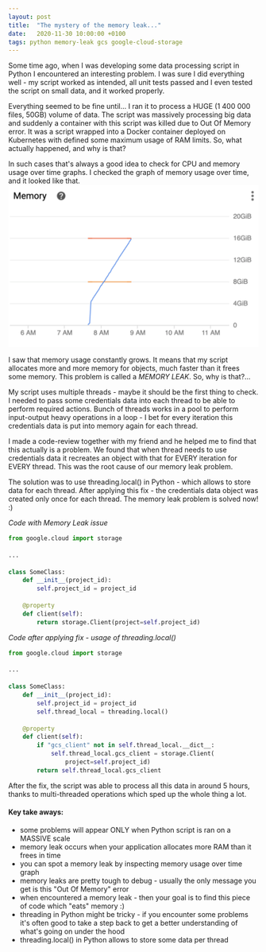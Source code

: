 ```yaml
---
layout: post
title:  "The mystery of the memory leak..."
date:   2020-11-30 10:00:00 +0100
tags: python memory-leak gcs google-cloud-storage
---
```

Some time ago, when I was developing some data processing script in Python I encountered an interesting problem. I was sure I did everything well - my script worked as intended, all unit tests passed and I even tested the script on small data, and it worked properly. 

Everything seemed to be fine until... I ran it to process a HUGE (1 400 000 files, 50GB) volume of data. The script was massively processing big data and suddenly a container with this script was killed due to Out Of Memory error. It was a script wrapped into a Docker container deployed on Kubernetes with defined some maximum usage of RAM limits. So, what actually happened, and why is that?

In such cases that's always a good idea to check for CPU and memory usage over time graphs.
I checked the graph of memory usage over time, and it looked like that.
![image](/assets/images/memory_usage_over_time.png "memory usage over time")

I saw that memory usage constantly grows. It means that my script allocates more and more memory for objects, much faster than it frees some memory. This problem is called a *MEMORY LEAK*. So, why is that?...

My script uses multiple threads - maybe it should be the first thing to check. I needed to pass some credentials data into each thread to be able to perform required actions. Bunch of threads works in a pool to perform input-output heavy operations in a loop - I bet for every iteration this credentials data is put into memory again for each thread.

I made a code-review together with my friend and he helped me to find that this actually is a problem. We found that when thread needs to use credentials data it recreates an object with that for EVERY iteration for EVERY thread. This was the root cause of our memory leak problem.

The solution was to use threading.local() in Python - which allows to store data for each thread. After applying this fix - the credentials data object was created only once for each thread. The memory leak problem is solved now! :)

*Code with Memory Leak issue*
```python
from google.cloud import storage

...

class SomeClass:
    def __init__(project_id):
        self.project_id = project_id

    @property
    def client(self):
        return storage.Client(project=self.project_id)
```

*Code after applying fix - usage of threading.local()*
```python
from google.cloud import storage

...

class SomeClass:
    def __init__(project_id):
        self.project_id = project_id
        self.thread_local = threading.local()

    @property
    def client(self):
        if "gcs_client" not in self.thread_local.__dict__:
            self.thread_local.gcs_client = storage.Client(
                project=self.project_id)
        return self.thread_local.gcs_client
```
After the fix, the script was able to process all this data in around 5 hours, thanks to multi-threaded operations which sped up the whole thing a lot.

#### Key take aways:
- some problems will appear ONLY when Python script is ran on a MASSIVE scale
- memory leak occurs when your application allocates more RAM than it frees in time
- you can spot a memory leak by inspecting memory usage over time graph
- memory leaks are pretty tough to debug - usually the only message you get is this "Out Of Memory" error
- when encountered a memory leak - then your goal is to find this piece of code which "eats" memory :)
- threading in Python might be tricky - if you encounter some problems it's often good to take a step back to get a better understanding of what's going on under the hood
- threading.local() in Python allows to store some data per thread
